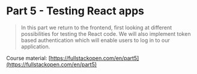 # Part 5 - Testing React apps

> In this part we return to the frontend, first looking at different possibilities for testing the React code. We will also implement token based authentication which will enable users to log in to our application.

Course material: [https://fullstackopen.com/en/part5](https://fullstackopen.com/en/part5)